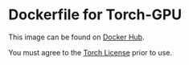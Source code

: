 # Dockerfile for Torch-GPU
This image can be found on [Docker Hub](https://hub.docker.com/r/alfpark/torch/).

You must agree to the [Torch License](https://github.com/torch/torch7/blob/master/COPYRIGHT.txt)
prior to use.
